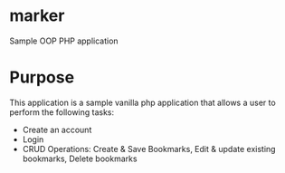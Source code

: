 # marker
 Sample OOP PHP application

# Purpose
This application is a sample vanilla php application that allows a user to perform the following tasks:
- Create an account
- Login
- CRUD Operations: Create & Save Bookmarks, Edit & update existing bookmarks, Delete bookmarks  